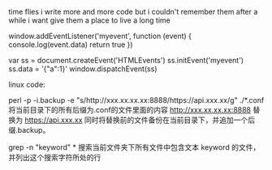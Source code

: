 time flies
i write more and more code
but i couldn't remember them after a while
i want give them a place to live a long time



window.addEventListener('myevent', function (event) {
  console.log(event.data)
  return true
})

var ss = document.createEvent('HTMLEvents')
ss.initEvent('myevent')
ss.data = '{"a":1}'
window.dispatchEvent(ss)

linux code:

perl -p -i.backup -e "s/http:\/\/xxx.xx.xx.xx:8888/https:\/\/api.xxx.xx/g" ./*.conf
将当前目录下的所有后缀为.conf的文件里面的内容 http://xxx.xx.xx.xx:8888 替换为 https://api.xxx.xx 同时将替换前的文件备份在当前目录下，并追加一个后缀.backup。

grep -n "keyword" *
搜索当前文件夹下所有文件中包含文本 keyword 的文件，并列出这个搜索字符所处的行